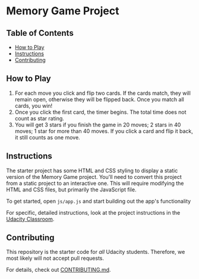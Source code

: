 # Memory Game Project

## Table of Contents

* [How to Play](#howtoplay)
* [Instructions](#instructions)
* [Contributing](#contributing)

## How to Play
1. For each move you click and flip two cards. If the cards match, they will remain open, otherwise they will be flipped back. Once you match all cards, you win!
2. Once you click the first card, the timer begins. The total time does not count as star rating.
3. You will get 3 stars if you finish the game in 20 moves; 2 stars in 40 moves; 1 star for more than 40 moves. If you click a card and flip it back, it still counts as one move.

## Instructions

The starter project has some HTML and CSS styling to display a static version of the Memory Game project. You'll need to convert this project from a static project to an interactive one. This will require modifying the HTML and CSS files, but primarily the JavaScript file.

To get started, open `js/app.js` and start building out the app's functionality

For specific, detailed instructions, look at the project instructions in the [Udacity Classroom](https://classroom.udacity.com/me).

## Contributing

This repository is the starter code for _all_ Udacity students. Therefore, we most likely will not accept pull requests.

For details, check out [CONTRIBUTING.md](CONTRIBUTING.md).
